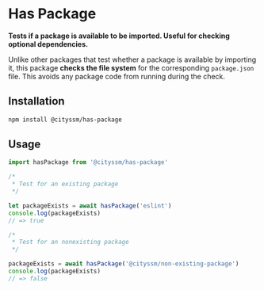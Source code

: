 # Has Package

**Tests if a package is available to be imported. Useful for checking optional dependencies.**

Unlike other packages that test whether a package is available by importing it,
this package **checks the file system** for the corresponding `package.json` file.
This avoids any package code from running during the check.

## Installation

```sh
npm install @cityssm/has-package
```

## Usage

```javascript
import hasPackage from '@cityssm/has-package'

/*
 * Test for an existing package
 */

let packageExists = await hasPackage('eslint')
console.log(packageExists)
// => true

/*
 * Test for an nonexisting package
 */

packageExists = await hasPackage('@cityssm/non-existing-package')
console.log(packageExists)
// => false
```
